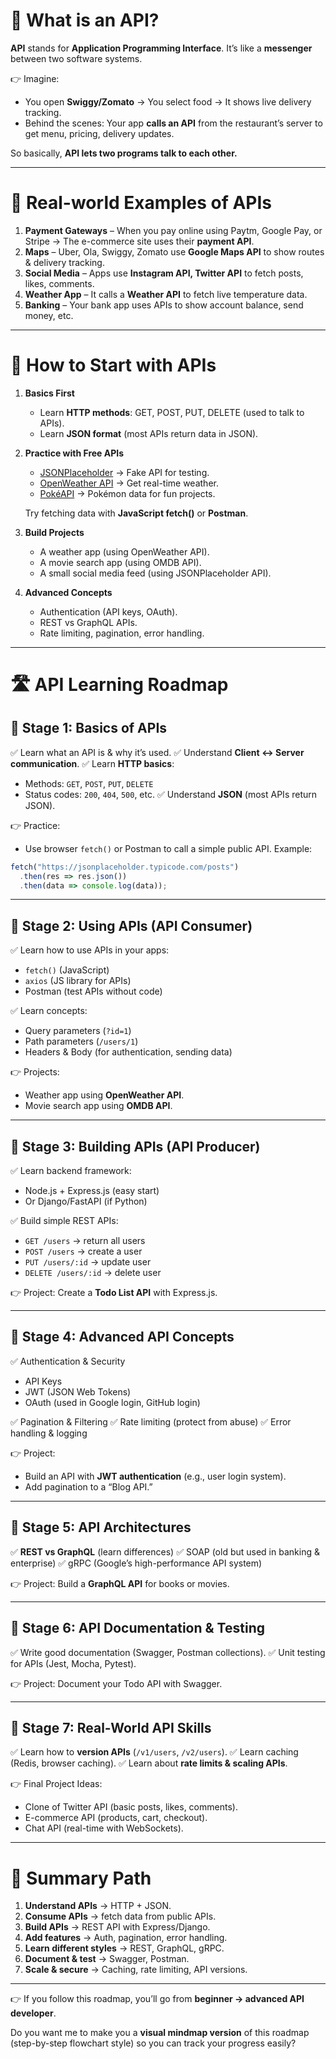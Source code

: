 # 🔹 What is an API?

**API** stands for **Application Programming Interface**.
It’s like a **messenger** between two software systems.

👉 Imagine:

* You open **Swiggy/Zomato** → You select food → It shows live delivery tracking.
* Behind the scenes: Your app **calls an API** from the restaurant’s server to get menu, pricing, delivery updates.

So basically, **API lets two programs talk to each other.**

---

# 🔹 Real-world Examples of APIs

1. **Payment Gateways** – When you pay online using Paytm, Google Pay, or Stripe → The e-commerce site uses their **payment API**.
2. **Maps** – Uber, Ola, Swiggy, Zomato use **Google Maps API** to show routes & delivery tracking.
3. **Social Media** – Apps use **Instagram API, Twitter API** to fetch posts, likes, comments.
4. **Weather App** – It calls a **Weather API** to fetch live temperature data.
5. **Banking** – Your bank app uses APIs to show account balance, send money, etc.

---

# 🔹 How to Start with APIs

1. **Basics First**

   * Learn **HTTP methods**: GET, POST, PUT, DELETE (used to talk to APIs).
   * Learn **JSON format** (most APIs return data in JSON).

2. **Practice with Free APIs**

   * [JSONPlaceholder](https://jsonplaceholder.typicode.com/) → Fake API for testing.
   * [OpenWeather API](https://openweathermap.org/api) → Get real-time weather.
   * [PokéAPI](https://pokeapi.co/) → Pokémon data for fun projects.

   Try fetching data with **JavaScript fetch()** or **Postman**.

3. **Build Projects**

   * A weather app (using OpenWeather API).
   * A movie search app (using OMDB API).
   * A small social media feed (using JSONPlaceholder API).

4. **Advanced Concepts**

   * Authentication (API keys, OAuth).
   * REST vs GraphQL APIs.
   * Rate limiting, pagination, error handling.


---

# 🛣️ API Learning Roadmap

## 🔹 Stage 1: Basics of APIs

✅ Learn what an API is & why it’s used.
✅ Understand **Client ↔ Server communication**.
✅ Learn **HTTP basics**:

* Methods: `GET`, `POST`, `PUT`, `DELETE`
* Status codes: `200`, `404`, `500`, etc.
  ✅ Understand **JSON** (most APIs return JSON).

👉 Practice:

* Use browser `fetch()` or Postman to call a simple public API.
  Example:

```js
fetch("https://jsonplaceholder.typicode.com/posts")
  .then(res => res.json())
  .then(data => console.log(data));
```

---

## 🔹 Stage 2: Using APIs (API Consumer)

✅ Learn how to use APIs in your apps:

* `fetch()` (JavaScript)
* `axios` (JS library for APIs)
* Postman (test APIs without code)

✅ Learn concepts:

* Query parameters (`?id=1`)
* Path parameters (`/users/1`)
* Headers & Body (for authentication, sending data)

👉 Projects:

* Weather app using **OpenWeather API**.
* Movie search app using **OMDB API**.

---

## 🔹 Stage 3: Building APIs (API Producer)

✅ Learn backend framework:

* Node.js + Express.js (easy start)
* Or Django/FastAPI (if Python)

✅ Build simple REST APIs:

* `GET /users` → return all users
* `POST /users` → create a user
* `PUT /users/:id` → update user
* `DELETE /users/:id` → delete user

👉 Project: Create a **Todo List API** with Express.js.

---

## 🔹 Stage 4: Advanced API Concepts

✅ Authentication & Security

* API Keys
* JWT (JSON Web Tokens)
* OAuth (used in Google login, GitHub login)

✅ Pagination & Filtering
✅ Rate limiting (protect from abuse)
✅ Error handling & logging

👉 Project:

* Build an API with **JWT authentication** (e.g., user login system).
* Add pagination to a “Blog API.”

---

## 🔹 Stage 5: API Architectures

✅ **REST vs GraphQL** (learn differences)
✅ SOAP (old but used in banking & enterprise)
✅ gRPC (Google’s high-performance API system)

👉 Project: Build a **GraphQL API** for books or movies.

---

## 🔹 Stage 6: API Documentation & Testing

✅ Write good documentation (Swagger, Postman collections).
✅ Unit testing for APIs (Jest, Mocha, Pytest).

👉 Project: Document your Todo API with Swagger.

---

## 🔹 Stage 7: Real-World API Skills

✅ Learn how to **version APIs** (`/v1/users`, `/v2/users`).
✅ Learn caching (Redis, browser caching).
✅ Learn about **rate limits & scaling APIs**.

👉 Final Project Ideas:

* Clone of Twitter API (basic posts, likes, comments).
* E-commerce API (products, cart, checkout).
* Chat API (real-time with WebSockets).

---

# 📌 Summary Path

1. **Understand APIs** → HTTP + JSON.
2. **Consume APIs** → fetch data from public APIs.
3. **Build APIs** → REST API with Express/Django.
4. **Add features** → Auth, pagination, error handling.
5. **Learn different styles** → REST, GraphQL, gRPC.
6. **Document & test** → Swagger, Postman.
7. **Scale & secure** → Caching, rate limiting, API versions.

---

👉 If you follow this roadmap, you’ll go from **beginner → advanced API developer**.

Do you want me to make you a **visual mindmap version** of this roadmap (step-by-step flowchart style) so you can track your progress easily?
